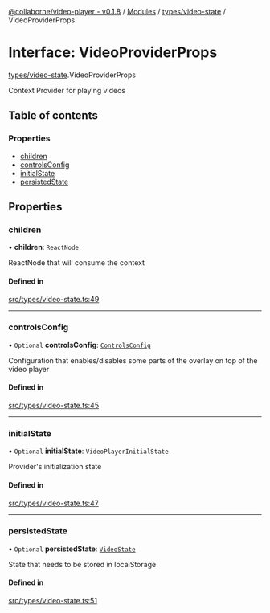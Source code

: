 [@collaborne/video-player - v0.1.8](/docs/../README.md) / [Modules](/docs/modules.md) / [types/video-state](/docs/modules/types_video_state.md) / VideoProviderProps

# Interface: VideoProviderProps

[types/video-state](/docs/modules/types_video_state.md).VideoProviderProps

Context Provider for playing videos

## Table of contents

### Properties

- [children](/docs/interfaces/types_video_state.VideoProviderProps.md#children)
- [controlsConfig](/docs/interfaces/types_video_state.VideoProviderProps.md#controlsconfig)
- [initialState](/docs/interfaces/types_video_state.VideoProviderProps.md#initialstate)
- [persistedState](/docs/interfaces/types_video_state.VideoProviderProps.md#persistedstate)

## Properties

### children

• **children**: `ReactNode`

ReactNode that will consume the context

#### Defined in

[src/types/video-state.ts:49](https://github.com/Collaborne/video-player/blob/5338fe4/src/types/video-state.ts#L49)

___

### controlsConfig

• `Optional` **controlsConfig**: [`ControlsConfig`](/docs/interfaces/types_controls.ControlsConfig.md)

Configuration that enables/disables some parts of the overlay on top of the video player

#### Defined in

[src/types/video-state.ts:45](https://github.com/Collaborne/video-player/blob/5338fe4/src/types/video-state.ts#L45)

___

### initialState

• `Optional` **initialState**: `VideoPlayerInitialState`

Provider's initialization state

#### Defined in

[src/types/video-state.ts:47](https://github.com/Collaborne/video-player/blob/5338fe4/src/types/video-state.ts#L47)

___

### persistedState

• `Optional` **persistedState**: [`VideoState`](/docs/interfaces/types_video_state.VideoState.md)

State that needs to be stored in localStorage

#### Defined in

[src/types/video-state.ts:51](https://github.com/Collaborne/video-player/blob/5338fe4/src/types/video-state.ts#L51)
